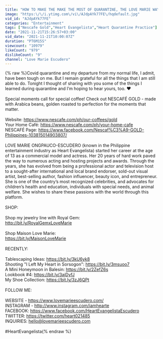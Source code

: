 ```yaml
---
title: "HOW TO MAKE THE MAKE THE MOST OF QUARANTINE, THE LOVE MARIE WAY | Heart Evangelista"
image: "https:\/\/i.ytimg.com\/vi\/AJdpAYk77FE\/hqdefault.jpg"
vid_id: "AJdpAYk77FE"
categories: "Entertainment"
tags: ["Nescafe Gold","Heart Evangelista","Heart Quarantine Practice"]
date: "2021-11-21T15:26:57+03:00"
vid_date: "2021-11-21T10:00:07Z"
duration: "PT6M15S"
viewcount: "10979"
likeCount: "979"
dislikeCount: "9"
channel: "Love Marie Escudero"
---
```

{% raw %}Covid quarantine and my departure from my normal life, I admit, have been tough on me. But I remain grateful for all the things that I am still able to do. Tonight I thought of sharing with you some of the things I learned during quarantine and I’m hoping to hear yours, too. ❤️<br /><br />Special moments call for special coffee! Check out NESCAFÉ GOLD - made with Arabica beans, golden roasted to perfection for the moments that matter. <br /><br />Website: <a rel="nofollow" target="blank" href="https://www.nescafe.com/ph/our-coffees/gold">https://www.nescafe.com/ph/our-coffees/gold</a><br />Your Home Café: <a rel="nofollow" target="blank" href="https://www.nescafe.com/ph/your-home-cafe">https://www.nescafe.com/ph/your-home-cafe</a><br />NESCAFÉ Page: <a rel="nofollow" target="blank" href="https://www.facebook.com/Nescaf%C3%A9-GOLD-Philippines-103815014903807/">https://www.facebook.com/Nescaf%C3%A9-GOLD-Philippines-103815014903807/</a><br /><br />LOVE MARIE ONGPAUCO-ESCUDERO (known in the Philippine entertainment industry as Heart Evangelista) started her career at the age of 13 as a commercial model and actress. Her 20 years of hard work paved the way to numerous acting and hosting projects and awards. Through the years, she has evolved from being a professional actor and television host to a sought-after international and local brand endorser, sold-out visual artist, best-selling author, fashion influencer, beauty icon, and entrepreneur. She is one of the country’s most recognized celebrities, and advocates for children’s health and education, individuals with special needs, and animal welfare. She wishes to share these passions with the world through this platform. <br /><br />SHOP:<br /><br />Shop my jewelry line with Royal Gem:<br /><a rel="nofollow" target="blank" href="http://bit.ly/RoyalGemxLoveMarie​">http://bit.ly/RoyalGemxLoveMarie​</a><br /><br />Shop Maison Love Marie:<br /><a rel="nofollow" target="blank" href="https://bit.ly/MaisonLoveMarie">https://bit.ly/MaisonLoveMarie</a> <br /><br />RECENTLY:<br /><br />Tablescaping Ideas: <a rel="nofollow" target="blank" href="https://bit.ly/3kU6yk8">https://bit.ly/3kU6yk8</a><br />Shooting &quot;I Left My Heart in Sorsogon&quot;: <a rel="nofollow" target="blank" href="https://bit.ly/3msuoo7">https://bit.ly/3msuoo7</a><br />A Mini Honeymoon in Balesin: <a rel="nofollow" target="blank" href="https://bit.ly/2ZefZ6s">https://bit.ly/2ZefZ6s</a><br />Lookbook #4: <a rel="nofollow" target="blank" href="https://bit.ly/3ajDyfJ">https://bit.ly/3ajDyfJ</a><br />My Shoe Collection: <a rel="nofollow" target="blank" href="https://bit.ly/3zJ6QPt">https://bit.ly/3zJ6QPt</a><br /><br />FOLLOW ME: <br /><br />WEBSITE - <a rel="nofollow" target="blank" href="https://www.lovemarieescudero.com/​">https://www.lovemarieescudero.com/​</a><br />INSTAGRAM - <a rel="nofollow" target="blank" href="http://www.instagram.com/iamhearte​">http://www.instagram.com/iamhearte​</a><br />FACEBOOK: <a rel="nofollow" target="blank" href="https://www.facebook.com/HeartEvangelistaEscudero">https://www.facebook.com/HeartEvangelistaEscudero</a> <br />TWITTER: <a rel="nofollow" target="blank" href="https://twitter.com/heart021485​">https://twitter.com/heart021485​</a><br />INQUIRIES: hello@lovemarieescudero.com<br /><br />#HeartEvangelista{% endraw %}

